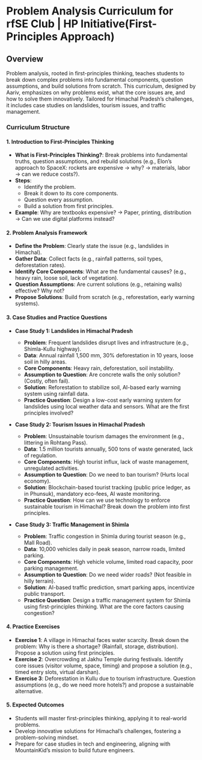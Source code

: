 # Problem Analysis Curriculum for rfSE Club | HP Initiative(First-Principles Approach)

## Overview

Problem analysis, rooted in first-principles thinking, teaches students to break down complex problems into fundamental components, question assumptions, and build solutions from scratch. This curriculum, designed by Aariv, emphasizes on why problems exist, what the core issues are, and how to solve them innovatively. Tailored for Himachal Pradesh’s challenges, it includes case studies on landslides, tourism issues, and traffic management.

### Curriculum Structure

#### 1. Introduction to First-Principles Thinking

- **What is First-Principles Thinking?**: Break problems into fundamental truths, question assumptions, and rebuild solutions (e.g., Elon’s approach to SpaceX: rockets are expensive → why? → materials, labor → can we reduce costs?).
- **Steps**:
  - Identify the problem.
  - Break it down to its core components.
  - Question every assumption.
  - Build a solution from first principles.
- **Example**: Why are textbooks expensive? → Paper, printing, distribution → Can we use digital platforms instead?

#### 2. Problem Analysis Framework

- **Define the Problem**: Clearly state the issue (e.g., landslides in Himachal).
- **Gather Data**: Collect facts (e.g., rainfall patterns, soil types, deforestation rates).
- **Identify Core Components**: What are the fundamental causes? (e.g., heavy rain, loose soil, lack of vegetation).
- **Question Assumptions**: Are current solutions (e.g., retaining walls) effective? Why not?
- **Propose Solutions**: Build from scratch (e.g., reforestation, early warning systems).

#### 3. Case Studies and Practice Questions

- **Case Study 1: Landslides in Himachal Pradesh**

  - **Problem**: Frequent landslides disrupt lives and infrastructure (e.g., Shimla-Kullu highway).
  - **Data**: Annual rainfall 1,500 mm, 30% deforestation in 10 years, loose soil in hilly areas.
  - **Core Components**: Heavy rain, deforestation, soil instability.
  - **Assumption to Question**: Are concrete walls the only solution? (Costly, often fail).
  - **Solution**: Reforestation to stabilize soil, AI-based early warning system using rainfall data.
  - **Practice Question**: Design a low-cost early warning system for landslides using local weather data and sensors. What are the first principles involved?

- **Case Study 2: Tourism Issues in Himachal Pradesh**

  - **Problem**: Unsustainable tourism damages the environment (e.g., littering in Rohtang Pass).
  - **Data**: 1.5 million tourists annually, 500 tons of waste generated, lack of regulation.
  - **Core Components**: High tourist influx, lack of waste management, unregulated activities.
  - **Assumption to Question**: Do we need to ban tourism? (Hurts local economy).
  - **Solution**: Blockchain-based tourist tracking (public price ledger, as in Phunsuk), mandatory eco-fees, AI waste monitoring.
  - **Practice Question**: How can we use technology to enforce sustainable tourism in Himachal? Break down the problem into first principles.

- **Case Study 3: Traffic Management in Shimla**
  - **Problem**: Traffic congestion in Shimla during tourist season (e.g., Mall Road).
  - **Data**: 10,000 vehicles daily in peak season, narrow roads, limited parking.
  - **Core Components**: High vehicle volume, limited road capacity, poor parking management.
  - **Assumption to Question**: Do we need wider roads? (Not feasible in hilly terrain).
  - **Solution**: AI-based traffic prediction, smart parking apps, incentivize public transport.
  - **Practice Question**: Design a traffic management system for Shimla using first-principles thinking. What are the core factors causing congestion?

#### 4. Practice Exercises

- **Exercise 1**: A village in Himachal faces water scarcity. Break down the problem: Why is there a shortage? (Rainfall, storage, distribution). Propose a solution using first principles.
- **Exercise 2**: Overcrowding at Jakhu Temple during festivals. Identify core issues (visitor volume, space, timing) and propose a solution (e.g., timed entry slots, virtual darshan).
- **Exercise 3**: Deforestation in Kullu due to tourism infrastructure. Question assumptions (e.g., do we need more hotels?) and propose a sustainable alternative.

#### 5. Expected Outcomes

- Students will master first-principles thinking, applying it to real-world problems.
- Develop innovative solutions for Himachal’s challenges, fostering a problem-solving mindset.
- Prepare for case studies in tech and engineering, aligning with MountainKid’s mission to build future engineers.
